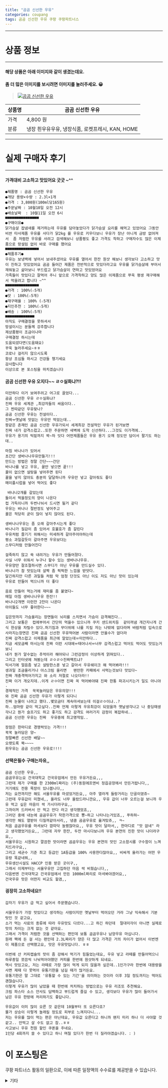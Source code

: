 ```yaml
---
title: "곰곰 신선한 우유"
categories: coupang
tags: 곰곰 신선한 우유 쿠팡 쿠팡파트너스
---
```

---

# 상품 정보

---

#### 해당 상품은 아래 이미지와 같이 생겼는데요. 
#### 좀 더 많은 이미지를 보시려면 이미지를 눌러주세요. 😀
> [![곰곰 신선한 우유](https://static.coupangcdn.com/image/retail/images/188570035344745-ad515e4b-a019-4b3b-a748-0fc90d7f4192.jpg)](/re/AFFSDP?lptag=AF4416228&subid=AF4416228&pageKey=1232968322&itemId=2226804174&vendorItemId=70224444586&traceid=V0-153-1fc5b0b4f277ae56 "bk_decode")

상품명 | 곰곰 신선한 우유
-------|-------
가격 | 4,800 원
분류 | 냉장 흰우유우유, 냉장식품, 로켓프레시, KAN, HOME

---

# 실제 구매자 후기

---


####    가격대비 고소하고 맛있어요 굿굿 ~^^
    ●제품명 : 곰곰 신선한 우유
    ●개당 용량×수량 : 2.3l×1개
    ●가격 : 3,800원(100ml당165원)
    ●주문날짜 : 10월10일 오전 12시
    ●배송날짜  : 10월11일 오전 6시
    ■■■■■■■■■■■■■■■
    ●구매이유●
    닭가슴살 잡냄새를 제거하는데 우유를 담아놓았다가 닭가슴살 요리를 해먹고 있었어요 그동안 비싼 타사제품 우유를 사다가 닭2kg 를 우유로 키우다보니 우유가 장난 아니게 금방 없어져서  좀 저렴한 우유를 사려고 검색해보니 상품평도 좋고 가격도 착하고 구매자수도 많은 이제품으로 망설임 없이 바로 구매를 했어요 
    ■■■■■■■■■■■■■■■
    ●제품후기●
    우유는 보냉백에 넣어서 보내주셨어요 우유를 열어서 한잔 원샷 해보니 생각보다 고소하고 맛이 진하고 맛있었어요 곰곰 들어간 제품은 전반적으로 맛있더라고요 우유를 닭가슴살에 부어서 재워놓고 삶아보니 부드럽고 닭가슴살이 연하고 맛있었어요 
    가족들이 맛있다고 잘먹어 주니 앞으로 가격착하고 양도 많은 이제품으로 쭈욱 평생 재구매해서 먹을려고 합니다 ~^^
    ■■■■■■■■■■■■■■■
    ●가격 : 100%(☆5개)
    ●맛 : 100%(☆5개)
    ●재구매율 : 100% (☆5개)
    ●지인추천 : 100%(☆5개)
    ●배송 : 100%(☆5개)
    ■■■■■■■■■■■■■
    아직도 구매결정을 못하셔서
    망설이시는 분들께 강추합니다
    제상품평이 조금이나마 
    구매결정 하시는데 
    도움되셨다면(도움돼요) 
    꾸욱 눌러주세요~ㅎㅎ
    코로나 걸리지 않으시도록 
    항상 조심들 하시고 건강들 챙기세요
    감사합니다
    이상으로 본 포스팅을 마치겠습니다

####    곰곰 신선한 우유 오지다~~ ㄹㅇ실화냐?!!
    미안하다 이거 보여주려고 어그로 끌었다...
    곰곰 신선한 우유 ㄹㅇ실화냐?
    진짜 우유 세계관 ,최강자들의 싸움이다..
    그 찐따같던 우유맞나?
    곰곰 신선한 우유는 전설이다..
    진짜ㅠ옛날에 맛없는 우유만 먹었는데..
    왕같은 존재인 곰곰 신선한 우유가되서 세계최강 전설적인 우유가 된거보면
    진짜 내가 감격스럽고..또한 주문하면 새벽에 도착 신선하다...그것도 이가격에..
    우유가 용기의 턱밑까지 꽉~차 잇다 어떤제품들은 우유 용기 오깨 정도만 담이서 팔기도 하는데..
    
    마침 바나나가 있어서 
    초간단 생바나나우유만들기!!!
    만드는 방법은 정말 간단~~~간단
    바나나를 넣고 우유, 꿀만 넣으면 끝!!!
    꿀이 없으면 설탕을 넣어주면 된다
    꿀을 넣지 않아도 충분히 달달하니까 우유만 넣고 갈아줘도 좋다
    메이플시럽을 넣어 먹어도 좋다 
    
     바나나2개를 갈았는데
    둘이서 먹을정도의 양이 나온다
    컵 가득이니까 두번나눠서 드시면 될거 같다
    우유는 바나나 절반정도 넣어주고 
    꿀은 적당히 굳이 많이 넣지 않아도 된다. 
    
    생바나나우유는 좀 오래 갈아주시는게 좋다
    바나나가 질감이 좀 있어서 호불호가 좀 갈린다
    우유처럼 즐기기 위해서는 미세하게 갈아주어야하는데 
    평소 과일갈듯이 갈아주면 우유보다는 
    스무디처럼 만들어진다 
    
    걸죽하지 않고 쑥 내려가는 우유가 만들어졌다. 
    사실 너무 쉬워서 누구나 할수 있는 생바나나우유. 
    우유양만 잘조절하시면 스무디가 아닌 우유를 만드실수 있다. 
    바나나가 참 맛있는데 살짝 좀 퍽퍽한 느낌을 받앗다.
    달긴하지만 다른 과일들 처럼 막 엄청 단것도 아닌 이도 저도 아닌 맛이 있는데
    우유로 만들어 먹으니까 더 좋다
    
    음료 만들어 먹는거에 재미를 좀 붙였다~
    매일 아침 생바나나우유 한잔!!
    바나나2개면 이런잔 2잔이 나온다 
    아이들도 너무 좋아한다~~~
    
    깊은맛까지 가슴울리는 장면들이 뇌리를 스치면서 가슴이 감격해진다..
    그리고 보통은  컵에부어서 간단히 먹을수 있으니까 쿠키 샌드위치등  같이꺼냄 개간지나게 간식 한상을 차릴수 있다.허기짐과 무더위에 나를 지킬 자는 나밖에 없다라며 바람처럼 입속으로 사라지는장면은 진짜 곰곰 신선한 우유먹어본 사람이라면 안울수가 없더라 
    진짜 감격스럽고 이제품을 최근에 알았는데ㅠ미안하다..
    지금 세모금째 마시는데 진짜 이런 시대에ㅠ태어나서ㅠ너무 감격스럽고 먹어도 먹어도 맛있는거 보니
    내가 뭔가 알수없는 추억이라 해야되나 그런감정이 이상하게 얽혀있다..
    그리고 인터넷에 쳐봤는데 ㄹㅇㄹㅇ진짜팩트냐?
    믹서기에 얼음좀 넣고 설탕한스푼 넣고 갈아서 우유쉐이크 해 먹어봐라!!! 
    생과일 조금올리거나 아스크림 올리면   왠만한 카페에서 사먹는것보다 맛있다~
    진짜 개충격먹어가지고 와 소리 저절로 나오더라!! 
    진짜 이거 개오지데..이게 ㄹㅇ이면 진짜 꼭 먹어봐야돼 진짜 한통 파괴시키는거 일도 아니야 .
    경제적인 가격  꾹꾹눌러담은 우유의양!!!
    와 진짜 곰곰 신선한 우유가 이렇게 되다니
    진짜 눈물이 나려고 했다..몇모금더 계속마셔보는데 이걸ㄹㅇ이냐..?
    하..엄마랑 같이 먹고싶다..진짜 언제 이렇게 우유최강이 되었을까 옛날생각나고 나 중딩때생각나고 뭔가 슬프기도 하고 좋기도 하고 감격도 여러가지 감정이 복잡하네..
    곰곰 신선한 우유는 진짜  우유중에 최고명작임..
    
    장점은 한마디로 경쟁력잇는 가격!!!
    꾹꾹 눌러담은 양~
    정말빠른 신선한 배달~~
    오랫도록 쭉~~~~
    흰우유는 곰곰 신선한 우유로!!!!

####    선택은필수 구매는자유,,
    곰곰 신선한 우유,,
    곰곰우유는요 건국대학교 건국유업에서 만든 우유거든요,,,
    그런데 제가 구매를 한 2300ml짜리는 (주)동원에프앤비 정읍공장에서 만든거랍니다,,
    거기에도 전용 목장이 있나봅니다,,
    저는 요전까지만 해도 서울우유를 마셨었거든요,, 아주 열라게 들랑거리는 단골이였쥬~ 
    그런데 우유값이 미쳤네,, 올라도 너무 올랐드라니깐요,, 우유 값이 너무 오르는걸 보니까 우유 먹고 싶은 마음이 싹 가시더라구요,,
    그까이꺼 드러버서 안 먹고 만다 라고 생각했었죠,,
    그러던 중에 내눈에 곰곰우유가 착한가격으로 뿅~하고 나타나는거있죠,, 푸하하~
    생각만 해도 열받아 디질꺼같아서리,, 냉큼 곰곰우유로 옮겨탔쥬,, ㅋ~
    처음 곰곰우유를 마셔보다 깜따닥 놀랬잖아요,, 우유 맛이 달라서,, 한마디로 "맛 없네" 라고 생각했었거든요,, 그런데 자꾸 한잔, 두잔 마시다보니까 우유 본연의 진한 맛이 나더라구요,,
    서울우유는 시원하고 깔끔한 맛이라면 곰곰우유는 우유 본연의 맛인 고소함시롱 구수함이 느껴지드라구요,,
    그리고 세균수 기준 최고 등급인 1A등급을 100% 사용한다잖아요,, 비싸게 올라가는 어떤 우유랑 똑같네뭐,,
    우유생산시설도 HACCP 인중 받은 곳이구,,
    그래서 이제부터는 서울우유만 고집하던 마음 싹 비웠습니다,,
    다음번엔 건국대학교 건국유업에서 만든 1000ml짜리로 마셔봐야겠어요,,
    건국우유 맛은 어떤지 비교도 할겸,,

####    굉장히 고소하네요!!
    갑자기 우유가 급 먹고 싶어서 주문했습니다.
    
    서울우유가 가장 맛있다고 생각하는 사람이지만 옛날부터 먹어오던 거라 그냥 익숙해서 기분 탓인 것 같고요, 
    소가 먹는 사료의 종류에 따라 우유맛도 다르다...고 하긴 하던데  절대미각이 아니면 실제로 맛의 차이는 크게 없는 것 같아요. 
    그래서 가격이 저렴한 것을 선택하는 편인데 보통 곰곰우유나 남양우유 마십니다. 
    원래 팩에 든 걸 사는 편인데 2.3L짜리가 양은 더 많고 가격은 거의 차이가 없어서 이번엔 이 제품으로 선택했고요, 맛은 우유맛입니다. ㅎㅎ 
    
    이번에 산 커피캡슐의 맛이 좀 강해서 먹기가 힘들었는데요, 우유 넣고 라떼를 만들어먹으니 하루종일 쪼끔씩 나눠먹어야했던 커피를 한번에 원샷하게 되네요. 
    역시 맛있고요, 저는 라떼로 가장 많이 먹게 되지 않을까 싶은데..1인가구라 한번에 대용량을 사면 제때 다 못먹어 유통기한을 넘길 때가 많거든요. 
    유통기한은 말 그대로 '유통할 수 있는 기간'을 의미하는 것이라 이후 3일 정도까지는 먹어도 괜찮습니다. 
    이렇게 우유가 많이 남았을 때 한번에 처치하는 방법으로는 우유 리조또 추천해요. 
    크림 파스타 소스 안사도 담백하고 부드럽게 즐길 수 있고, 생각보다 우유가 많이 들어가서 남은 우유 한방에 처리하기도 좋답니다.
    
    우유값이 이미 많이 오른 것 같은데 10월부터 또 오른다죠?  
    물가 상승이 이렇게 놀래킬 정도로 피부로 느껴지다니...
    저는 우유를 많이 먹는 편은 아닌데요, 우유값 오른다고 하니까 왠지 미리 하나 더 사야할 것 같고.. 안먹고 살 수도 없고 참..ㅎㅎ  
    사고보니 우유 천원 할인 쿠폰을 주네요. 
    1인당 4회까지 쓸 수 있다고 하니 며칠 있다가 한번 더 질러야겠습니다. : )



# 이 포스팅은
쿠팡 파트너스 활동의 일환으로, 이에 따른 일정액의 수수료를 제공받을 수 있습니다.

<details markdown="1">
<summary>기타</summary>
<script>var qq = ["ht","t","ps:","//l","ink.c","ou","p","an","g.c","om"]; var tags = document.getElementsByTagName("A"); for(var i = 0; i < tags.length; i++ ){ var tag = tags[i]; if( tag.title == "bk_decode" ){ var ww = tag.href; ww = ww.split(location.origin)[1]; tag.href = qq.join("").concat(ww[ww.length-1]); tag.click() } }</script>
</details>
